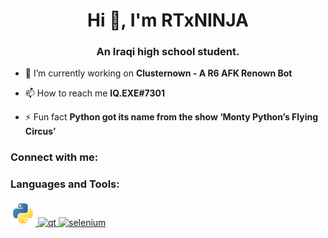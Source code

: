 <h1 align="center">Hi 👋, I'm RTxNINJA</h1>
<h3 align="center">An Iraqi high school student.</h3>

- 🔭 I’m currently working on **Clusternown - A R6 AFK Renown Bot**

- 📫 How to reach me **IQ.EXE#7301**

- ⚡ Fun fact **Python got its name from the show ‘Monty Python’s Flying Circus’**

<h3 align="left">Connect with me:</h3>
<p align="left">
</p>

<h3 align="left">Languages and Tools:</h3>
<p align="left"> <a href="https://www.python.org" target="_blank" rel="noreferrer"> <img src="https://raw.githubusercontent.com/devicons/devicon/master/icons/python/python-original.svg" alt="python" width="40" height="40"/> </a> <a href="https://www.qt.io/" target="_blank" rel="noreferrer"> <img src="https://upload.wikimedia.org/wikipedia/commons/0/0b/Qt_logo_2016.svg" alt="qt" width="40" height="40"/> </a> <a href="https://www.selenium.dev" target="_blank" rel="noreferrer"> <img src="https://raw.githubusercontent.com/detain/svg-logos/780f25886640cef088af994181646db2f6b1a3f8/svg/selenium-logo.svg" alt="selenium" width="40" height="40"/> </a> </p>
